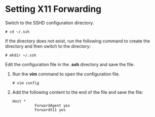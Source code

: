 # Setting X11 Forwarding<a name="EN-US_TOPIC_0229243627"></a>

Switch to the SSHD configuration directory.

```
# cd ~/.ssh
```

If the directory does not exist, run the following command to create the directory and then switch to the directory:

```
# mkdir ~/.ssh
```

Edit the configuration file in the  **.ssh**  directory and save the file.

1.  Run the  **vim**  command to open the configuration file.

    ```
    # vim config
    ```

2.  Add the following content to the end of the file and save the file:

    ```
    Host *
    		  ForwardAgent yes
    		  ForwardX11 yes
    ```



